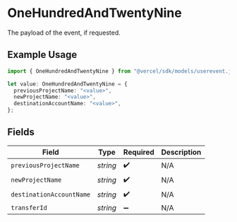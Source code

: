 # OneHundredAndTwentyNine

The payload of the event, if requested.

## Example Usage

```typescript
import { OneHundredAndTwentyNine } from "@vercel/sdk/models/userevent.js";

let value: OneHundredAndTwentyNine = {
  previousProjectName: "<value>",
  newProjectName: "<value>",
  destinationAccountName: "<value>",
};
```

## Fields

| Field                    | Type                     | Required                 | Description              |
| ------------------------ | ------------------------ | ------------------------ | ------------------------ |
| `previousProjectName`    | *string*                 | :heavy_check_mark:       | N/A                      |
| `newProjectName`         | *string*                 | :heavy_check_mark:       | N/A                      |
| `destinationAccountName` | *string*                 | :heavy_check_mark:       | N/A                      |
| `transferId`             | *string*                 | :heavy_minus_sign:       | N/A                      |